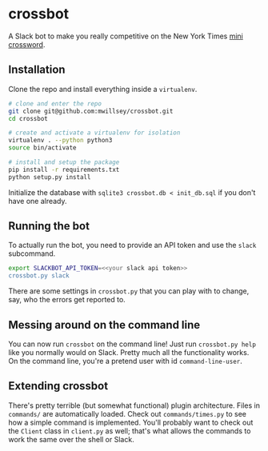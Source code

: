 # crossbot

A Slack bot to make you really competitive on the New York Times
[mini crossword](http://www.nytimes.com/crosswords/game/mini).

## Installation

Clone the repo and install everything inside a `virtualenv`.
```sh
# clone and enter the repo
git clone git@github.com:mwillsey/crossbot.git
cd crossbot

# create and activate a virtualenv for isolation
virtualenv . --python python3
source bin/activate

# install and setup the package
pip install -r requirements.txt
python setup.py install
```

Initialize the database with `sqlite3 crossbot.db < init_db.sql` if you don't
have one already.


## Running the bot

To actually run the bot, you need to provide an API token and use the `slack` subcommand.
```sh
export SLACKBOT_API_TOKEN=<<your slack api token>>
crossbot.py slack
```

There are some settings in `crossbot.py` that you can play with to change, say,
who the errors get reported to.

## Messing around on the command line

You can now run `crossbot` on the command line! Just run `crossbot.py help`
like you normally would on Slack. Pretty much all the functionality works. On
the command line, you're a pretend user with id `command-line-user`.

## Extending crossbot

There's pretty terrible (but somewhat functional) plugin architecture. Files in
`commands/` are automatically loaded. Check out `commands/times.py` to see how a
simple command is implemented. You'll probably want to check out the `Client`
class in `client.py` as well; that's what allows the commands to work the same
over the shell or Slack.
